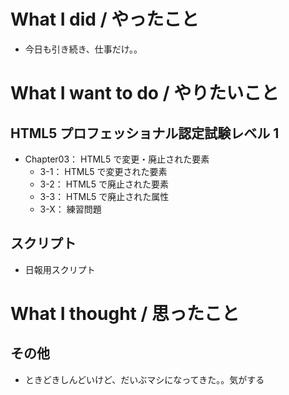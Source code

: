 # What I did / やったこと
- 今日も引き続き、仕事だけ。。

# What I want to do / やりたいこと
## HTML5 プロフェッショナル認定試験レベル 1
- Chapter03： HTML5 で変更・廃止された要素
    - 3-1： HTML5 で変更された要素
    - 3-2： HTML5 で廃止された要素
    - 3-3： HTML5 で廃止された属性
    - 3-X： 練習問題

## スクリプト
- 日報用スクリプト

# What I thought / 思ったこと
## その他
- ときどきしんどいけど、だいぶマシになってきた。。気がする
